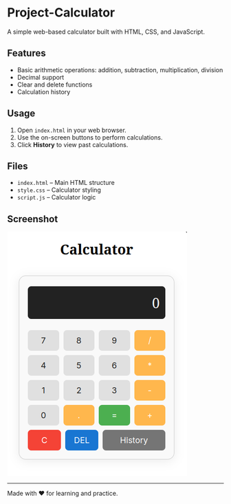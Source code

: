 # Project-Calculator

A simple web-based calculator built with HTML, CSS, and JavaScript.

## Features

- Basic arithmetic operations: addition, subtraction, multiplication, division
- Decimal support
- Clear and delete functions
- Calculation history

## Usage

1. Open `index.html` in your web browser.
2. Use the on-screen buttons to perform calculations.
3. Click **History** to view past calculations.

## Files

- `index.html` – Main HTML structure
- `style.css` – Calculator styling
- `script.js` – Calculator logic

## Screenshot

![Calculator Screenshot](image.png)

---

Made with ❤️ for learning and practice.